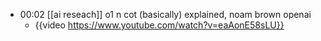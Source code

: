 - 00:02 [[ai reseach]] o1 n cot (basically) explained, noam brown openai
	- {{video https://www.youtube.com/watch?v=eaAonE58sLU}}